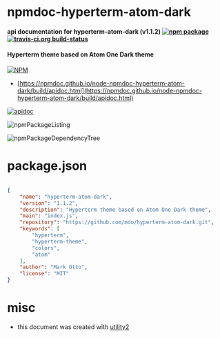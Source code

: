 # npmdoc-hyperterm-atom-dark

#### api documentation for  hyperterm-atom-dark (v1.1.2)  [![npm package](https://img.shields.io/npm/v/npmdoc-hyperterm-atom-dark.svg?style=flat-square)](https://www.npmjs.org/package/npmdoc-hyperterm-atom-dark) [![travis-ci.org build-status](https://api.travis-ci.org/npmdoc/node-npmdoc-hyperterm-atom-dark.svg)](https://travis-ci.org/npmdoc/node-npmdoc-hyperterm-atom-dark)

#### Hyperterm theme based on Atom One Dark theme

[![NPM](https://nodei.co/npm/hyperterm-atom-dark.png?downloads=true&downloadRank=true&stars=true)](https://www.npmjs.com/package/hyperterm-atom-dark)

- [https://npmdoc.github.io/node-npmdoc-hyperterm-atom-dark/build/apidoc.html](https://npmdoc.github.io/node-npmdoc-hyperterm-atom-dark/build/apidoc.html)

[![apidoc](https://npmdoc.github.io/node-npmdoc-hyperterm-atom-dark/build/screenCapture.buildCi.browser.%252Ftmp%252Fbuild%252Fapidoc.html.png)](https://npmdoc.github.io/node-npmdoc-hyperterm-atom-dark/build/apidoc.html)

![npmPackageListing](https://npmdoc.github.io/node-npmdoc-hyperterm-atom-dark/build/screenCapture.npmPackageListing.svg)

![npmPackageDependencyTree](https://npmdoc.github.io/node-npmdoc-hyperterm-atom-dark/build/screenCapture.npmPackageDependencyTree.svg)



# package.json

```json

{
    "name": "hyperterm-atom-dark",
    "version": "1.1.2",
    "description": "Hyperterm theme based on Atom One Dark theme",
    "main": "index.js",
    "repository": "https://github.com/mdo/hyperterm-atom-dark.git",
    "keywords": [
        "hyperterm",
        "hyperterm-theme",
        "colors",
        "atom"
    ],
    "author": "Mark Otto",
    "license": "MIT"
}
```



# misc
- this document was created with [utility2](https://github.com/kaizhu256/node-utility2)
